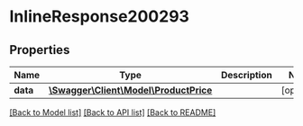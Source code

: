 # InlineResponse200293

## Properties
Name | Type | Description | Notes
------------ | ------------- | ------------- | -------------
**data** | [**\Swagger\Client\Model\ProductPrice**](ProductPrice.md) |  | [optional] 

[[Back to Model list]](../../README.md#documentation-for-models) [[Back to API list]](../../README.md#documentation-for-api-endpoints) [[Back to README]](../../README.md)

